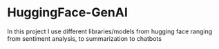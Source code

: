 # HuggingFace-GenAI
In this project I use different libraries/models from hugging face ranging from sentiment analysis, to summarization to chatbots
